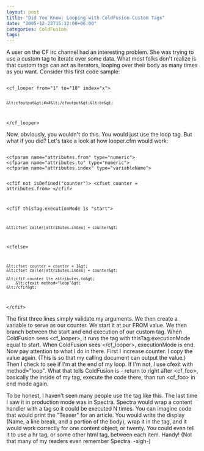 ```yaml
---
layout: post
title: "Did You Know: Looping with ColdFusion Custom Tags"
date: "2005-12-23T15:12:00+06:00"
categories: ColdFusion 
tags: 
---
```


A user on the CF irc channel had an interesting problem. She was trying to use a custom tag to iterate over some data. What most folks don't realize is that custom tags can act as iterators, looping over their body as many times as you want. Consider this first code sample:

<code>
&lt;cf_looper from="1" to="10" index="x"&gt;

	&lt;cfoutput&gt;#x#&lt;/cfoutput&gt;&lt;br&gt;
	
&lt;/cf_looper&gt;
</code>

Now, obviously, you wouldn't do this. You would just use the loop tag. But what if you did? Let's take a look at how looper.cfm would work:

<code>
&lt;cfparam name="attributes.from" type="numeric"&gt;
&lt;cfparam name="attributes.to" type="numeric"&gt;
&lt;cfparam name="attributes.index" type="variableName"&gt;

&lt;cfif not isDefined("counter")&gt;
	&lt;cfset counter = attributes.from&gt;
&lt;/cfif&gt;

&lt;cfif thisTag.executionMode is "start"&gt;

	&lt;cfset caller[attributes.index] = counter&gt;
	
&lt;cfelse&gt;

	&lt;cfset counter = counter + 1&gt;
	&lt;cfset caller[attributes.index] = counter&gt;
	
	&lt;cfif counter lte attributes.to&gt;
		&lt;cfexit method="loop"&gt;
	&lt;/cfif&gt;
	
&lt;/cfif&gt;
</code>

The first three lines simply validate my arguments. We then create a variable to serve as our counter. We start it at our FROM value. We then branch between the start and end execution of our custom tag. When ColdFusion sees &lt;cf_looper&gt;, it runs the tag with thisTag.executionMode equal to start. When ColdFusion sees &lt;/cf_looper&gt;, executionMode is end. Now pay attention to what I do in there. First I increase counter. I copy the value again. (This is so that my calling document can output the value.) Then I check to see if I'm at the end of my loop. If I'm not, I use cfexit with method="loop". What that tells ColdFusion is - return to right after &lt;cf_foo&gt;, basically the inside of my tag, execute the code there, than run &lt;cf_foo&gt; in end mode again.

To be honest, I haven't seen many people use the tag like this. The last time I saw it in production mode was in Spectra. Spectra would wrap a content handler with a tag so it could be executed N times. You can imagine code that would print the "Teaser" for an article. You would write the display (Name, a line break, and a portion of the body), wrap it in the tag, and it would work correctly for one content object, or twenty. You could even tell it to use a hr tag, or some other html tag, between each item. Handy! (Not that many of my readers even remember Spectra. -sigh-)